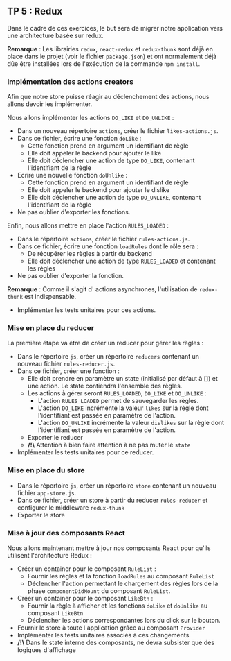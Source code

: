## TP 5 : Redux

Dans le cadre de ces exercices, le but sera de migrer notre application vers une architecture basée sur redux.

**Remarque** : Les librairies `redux`, `react-redux` et `redux-thunk` sont déjà en place dans le projet (voir le fichier `package.json`) et ont normalement déjà dûe être installées lors de l'exécution de la commande `npm install`.

### Implémentation des actions creators

Afin que notre store puisse réagir au déclenchement des actions, nous allons devoir les implémenter.

Nous allons implémenter les actions `DO_LIKE` et `DO_UNLIKE` :

- Dans un nouveau répertoire `actions`, créer le fichier `likes-actions.js`.
- Dans ce fichier, écrire une fonction `doLike`  :
  - Cette fonction prend en argument un identifiant de règle
  - Elle doit appeler le backend pour ajouter le like
  - Elle doit déclencher une action de type `DO_LIKE`,  contenant l'identifiant de la règle
- Ecrire une nouvelle fonction `doUnlike` :
  - Cette fonction prend en argument un identifiant de règle
  - Elle doit appeler le backend pour ajouter le dislike
  - Elle doit déclencher une action de type `DO_UNLIKE`,  contenant l'identifiant de la règle
- Ne pas oublier d'exporter les fonctions.


Enfin, nous allons mettre en place l'action `RULES_LOADED` :

- Dans le répertoire `actions`, créer le fichier `rules-actions.js`.
- Dans ce fichier, écrire une fonction `loadRules` dont le rôle sera :
  - De récupérer les règles à partir du backend
  - Elle doit déclencher une action de type `RULES_LOADED` et contenant les règles
- Ne pas oublier d'exporter la fonction.

**Remarque** : Comme il s'agit d' actions asynchrones, l'utilisation de `redux-thunk` est indispensable.

- Implémenter les tests unitaires pour ces actions.

### Mise en place du reducer

La première étape va être de créer un reducer pour gérer les règles :
- Dans le répertoire `js`, créer un répertoire `reducers` contenant un nouveau fichier `rules-reducer.js`.
- Dans ce fichier, créer une fonction :
  - Elle doit prendre en paramètre un state (initialisé par défaut à []) et une action. Le state contiendra l'ensemble des règles.
  - Les actions à gérer seront `RULES_LOADED`, `DO_LIKE` et `DO_UNLIKE` :
    - L'action `RULES_LOADED` permet de sauvegarder les règles.
    - L'action `DO_LIKE` incrémente la valeur `likes` sur la règle dont l'identifiant est passée en paramètre de l'action.
    - L'action `DO_UNLIKE` incrémente la valeur `dislikes` sur la règle dont l'identifiant est passée en paramètre de l'action.
  - Exporter le reducer
  - **/!\\** Attention à bien faire attention à ne pas muter le `state`
- Implémenter les tests unitaires pour ce reducer.

### Mise en place du store

- Dans le répertoire `js`, créer un répertoire `store` contenant un nouveau fichier `app-store.js`.
- Dans ce fichier, créer un store à partir du reducer `rules-reducer` et configurer le middleware `redux-thunk`
- Exporter le store

### Mise à jour des composants React

Nous allons maintenant mettre à jour nos composants React pour qu'ils utilisent l'architecture Redux :

- Créer un container pour le composant `RuleList` :
  - Fournir les règles et la fonction `loadRules` au composant `RuleList`
  - Déclencher l'action permettant le chargement des règles lors de la phase `componentDidMount` du composant `RuleList`.
- Créer un container pour le composant `LikeBtn` :
  - Fournir la règle à afficher et les fonctions `doLike` et `doUnlike` au composant `LikeBtn`
  - Déclencher les actions correspondantes lors du click sur le bouton.
- Fournir le store à toute l'application grâce au composant `Provider`
- Implémenter les tests unitaires associés à ces changements.
- **/!\\** Dans le state interne des composants, ne devra subsister que des logiques d'affichage

<div class="pb"></div>
